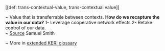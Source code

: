 [[def: trans-contextual-value, trans-contextual value]]

~ Value that is transferrable between contexts. **How do we recapture the value in our data?** 1- Leverage cooperative network effects 2- Retake control of our data.   
~ [Source](https://github.com/SmithSamuelM/Papers/blob/master/presentations/NonconformistKeynoteWeb20200702.pdf) Samuel Smith

~ More in <a href="https://weboftrust.github.io/WOT-terms/docs/glossary/trans-contextual-value">extended KERI glossary</a>
